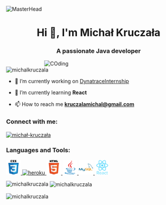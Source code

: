 ![MasterHead](https://fgp.dev/static/media/JavaDevelopmentBanner.0fa10828.jpg)
<h1 align="center">Hi 👋, I'm Michał Kruczała</h1>
<h3 align="center">A passionate Java developer</h3>
<img align= "right" alt="COding" width="400" src="https://cdn.dribbble.com/users/1162077/screenshots/3848914/programmer.gif">

<p align="left"> <img src="https://komarev.com/ghpvc/?username=michalkruczala&label=Profile%20views&color=0e75b6&style=flat" alt="michalkruczala" /> </p>

- 🔭 I’m currently working on [DynatraceInternship](https://github.com/MichalKruczala/DynatraceInternship)

- 🌱 I’m currently learning **React**

- 📫 How to reach me **kruczalamichal@gmail.com**

<h3 align="left">Connect with me:</h3>
<p align="left">
<a href="https://linkedin.com/in/michał-kruczała" target="blank"><img align="center" src="https://raw.githubusercontent.com/rahuldkjain/github-profile-readme-generator/master/src/images/icons/Social/linked-in-alt.svg" alt="michał-kruczała" height="30" width="40" /></a>
</p>

<h3 align="left">Languages and Tools:</h3>
<p align="left"> <a href="https://www.w3schools.com/css/" target="_blank" rel="noreferrer"> <img src="https://raw.githubusercontent.com/devicons/devicon/master/icons/css3/css3-original-wordmark.svg" alt="css3" width="40" height="40"/> </a> <a href="https://heroku.com" target="_blank" rel="noreferrer"> <img src="https://www.vectorlogo.zone/logos/heroku/heroku-icon.svg" alt="heroku" width="40" height="40"/> </a> <a href="https://www.w3.org/html/" target="_blank" rel="noreferrer"> <img src="https://raw.githubusercontent.com/devicons/devicon/master/icons/html5/html5-original-wordmark.svg" alt="html5" width="40" height="40"/> </a> <a href="https://www.java.com" target="_blank" rel="noreferrer"> <img src="https://raw.githubusercontent.com/devicons/devicon/master/icons/java/java-original.svg" alt="java" width="40" height="40"/> </a> <a href="https://www.mysql.com/" target="_blank" rel="noreferrer"> <img src="https://raw.githubusercontent.com/devicons/devicon/master/icons/mysql/mysql-original-wordmark.svg" alt="mysql" width="40" height="40"/> </a> <a href="https://reactjs.org/" target="_blank" rel="noreferrer"> <img src="https://raw.githubusercontent.com/devicons/devicon/master/icons/react/react-original-wordmark.svg" alt="react" width="40" height="40"/> </a> </p>

<p><img align="left" src="https://github-readme-stats.vercel.app/api/top-langs?username=michalkruczala&show_icons=true&locale=en&layout=compact" alt="michalkruczala" /></p>

<p>&nbsp;<img align="center" src="https://github-readme-stats.vercel.app/api?username=michalkruczala&show_icons=true&locale=en" alt="michalkruczala" /></p>

<p><img align="center" src="https://github-readme-streak-stats.herokuapp.com/?user=michalkruczala&" alt="michalkruczala" /></p>
